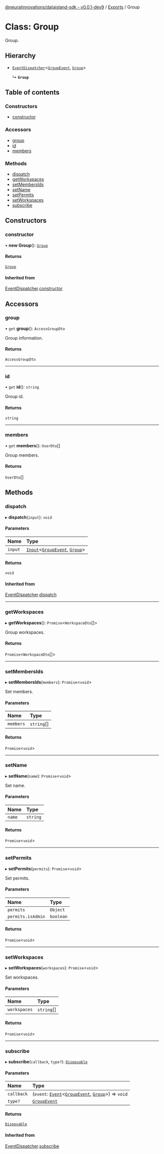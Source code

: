 [@neuralinnovations/dataisland-sdk - v0.0.1-dev9](../../README.md) / [Exports](../modules.md) / Group

# Class: Group

Group.

## Hierarchy

- [`EventDispatcher`](EventDispatcher.md)\<[`GroupEvent`](../enums/GroupEvent.md), [`Group`](Group.md)\>

  ↳ **`Group`**

## Table of contents

### Constructors

- [constructor](Group.md#constructor)

### Accessors

- [group](Group.md#group)
- [id](Group.md#id)
- [members](Group.md#members)

### Methods

- [dispatch](Group.md#dispatch)
- [getWorkspaces](Group.md#getworkspaces)
- [setMembersIds](Group.md#setmembersids)
- [setName](Group.md#setname)
- [setPermits](Group.md#setpermits)
- [setWorkspaces](Group.md#setworkspaces)
- [subscribe](Group.md#subscribe)

## Constructors

### constructor

• **new Group**(): [`Group`](Group.md)

#### Returns

[`Group`](Group.md)

#### Inherited from

[EventDispatcher](EventDispatcher.md).[constructor](EventDispatcher.md#constructor)

## Accessors

### group

• `get` **group**(): `AccessGroupDto`

Group information.

#### Returns

`AccessGroupDto`

___

### id

• `get` **id**(): `string`

Group id.

#### Returns

`string`

___

### members

• `get` **members**(): `UserDto`[]

Group members.

#### Returns

`UserDto`[]

## Methods

### dispatch

▸ **dispatch**(`input`): `void`

#### Parameters

| Name | Type |
| :------ | :------ |
| `input` | [`Input`](../interfaces/Input.md)\<[`GroupEvent`](../enums/GroupEvent.md), [`Group`](Group.md)\> |

#### Returns

`void`

#### Inherited from

[EventDispatcher](EventDispatcher.md).[dispatch](EventDispatcher.md#dispatch)

___

### getWorkspaces

▸ **getWorkspaces**(): `Promise`\<`WorkspaceDto`[]\>

Group workspaces.

#### Returns

`Promise`\<`WorkspaceDto`[]\>

___

### setMembersIds

▸ **setMembersIds**(`members`): `Promise`\<`void`\>

Set members.

#### Parameters

| Name | Type |
| :------ | :------ |
| `members` | `string`[] |

#### Returns

`Promise`\<`void`\>

___

### setName

▸ **setName**(`name`): `Promise`\<`void`\>

Set name.

#### Parameters

| Name | Type |
| :------ | :------ |
| `name` | `string` |

#### Returns

`Promise`\<`void`\>

___

### setPermits

▸ **setPermits**(`permits`): `Promise`\<`void`\>

Set permits.

#### Parameters

| Name | Type |
| :------ | :------ |
| `permits` | `Object` |
| `permits.isAdmin` | `boolean` |

#### Returns

`Promise`\<`void`\>

___

### setWorkspaces

▸ **setWorkspaces**(`workspaces`): `Promise`\<`void`\>

Set workspaces.

#### Parameters

| Name | Type |
| :------ | :------ |
| `workspaces` | `string`[] |

#### Returns

`Promise`\<`void`\>

___

### subscribe

▸ **subscribe**(`callback`, `type?`): [`Disposable`](../interfaces/Disposable.md)

#### Parameters

| Name | Type |
| :------ | :------ |
| `callback` | (`event`: [`Event`](../interfaces/Event.md)\<[`GroupEvent`](../enums/GroupEvent.md), [`Group`](Group.md)\>) => `void` |
| `type?` | [`GroupEvent`](../enums/GroupEvent.md) |

#### Returns

[`Disposable`](../interfaces/Disposable.md)

#### Inherited from

[EventDispatcher](EventDispatcher.md).[subscribe](EventDispatcher.md#subscribe)

